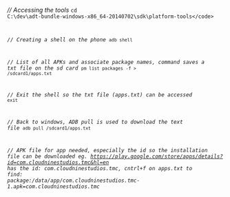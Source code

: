 *// Accessing the tools*
<code>cd C:\dev\adt-bundle-windows-x86_64-20140702\sdk\platform-tools\</code>


*// Creating a shell on the phone*
<code>adb shell</code>


*// List of all APKs and associate package names, command saves a txt file on the sd card*
<code>pm list packages -f > /sdcard1/apps.txt</code>


*// Exit the shell so the txt file (apps.txt) can be accessed*
<code>exit</code>


*// Back to windows, ADB pull is used to download the text file*
<code>adb pull /sdcard1/apps.txt</code>


*// APK file for app needed, especially the id so the installation file can be downloaded eg. https://play.google.com/store/apps/details?id=com.cloudninestudios.tmc&hl=en has the id:* _com.cloudninestudios.tmc_*, cntrl+f on apps.txt to find: package:/data/app/com.cloudninestudios.tmc-1.apk=com.cloudninestudios.tmc*
<code></code>
